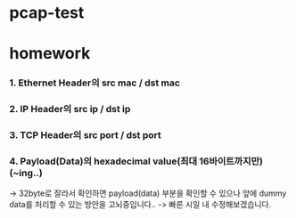 pcap-test
===
# homework

### 1. Ethernet Header의 src mac / dst mac
### 2. IP Header의 src ip / dst ip
### 3. TCP Header의 src port / dst port
### 4. Payload(Data)의 hexadecimal value(최대 16바이트까지만)(~ing..)
-> 32byte로 잘라서 확인하면 payload(data) 부분을 확인할 수 있으나 앞에 dummy data를 처리할 수 있는 방안을 고뇌중입니다..
-> 빠른 시일 내 수정해보겠습니다.
